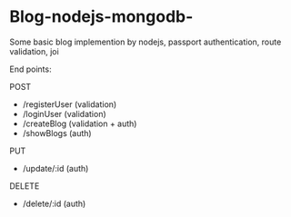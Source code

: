# Blog-nodejs-mongodb-
Some basic blog implemention by nodejs, passport authentication, route validation, joi

End points:

POST 
- /registerUser (validation)
- /loginUser (validation)
- /createBlog (validation + auth)
- /showBlogs (auth)

PUT
 - /update/:id (auth)

DELETE
 - /delete/:id (auth)

